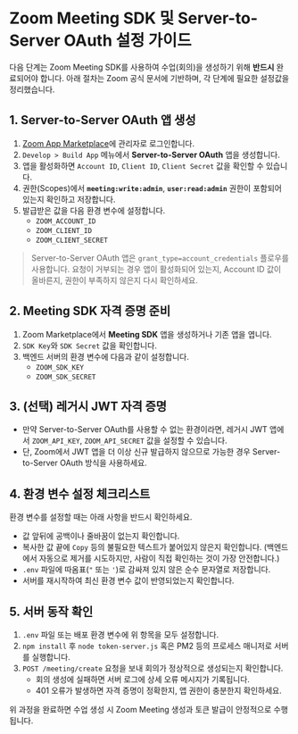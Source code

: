 # Zoom Meeting SDK 및 Server-to-Server OAuth 설정 가이드

다음 단계는 Zoom Meeting SDK를 사용하여 수업(회의)을 생성하기 위해 **반드시** 완료되어야 합니다.
아래 절차는 Zoom 공식 문서에 기반하며, 각 단계에 필요한 설정값을 정리했습니다.

## 1. Server-to-Server OAuth 앱 생성
1. [Zoom App Marketplace](https://marketplace.zoom.us/)에 관리자로 로그인합니다.
2. `Develop > Build App` 메뉴에서 **Server-to-Server OAuth** 앱을 생성합니다.
3. 앱을 활성화하면 `Account ID`, `Client ID`, `Client Secret` 값을 확인할 수 있습니다.
4. 권한(Scopes)에서 **`meeting:write:admin`**, **`user:read:admin`** 권한이 포함되어 있는지 확인하고 저장합니다.
5. 발급받은 값을 다음 환경 변수에 설정합니다.
   - `ZOOM_ACCOUNT_ID`
   - `ZOOM_CLIENT_ID`
   - `ZOOM_CLIENT_SECRET`

> Server-to-Server OAuth 앱은 `grant_type=account_credentials` 플로우를 사용합니다. 요청이 거부되는 경우 앱이 활성화되어 있는지, Account ID 값이 올바른지, 권한이 부족하지 않은지 다시 확인하세요.

## 2. Meeting SDK 자격 증명 준비
1. Zoom Marketplace에서 **Meeting SDK** 앱을 생성하거나 기존 앱을 엽니다.
2. `SDK Key`와 `SDK Secret` 값을 확인합니다.
3. 백엔드 서버의 환경 변수에 다음과 같이 설정합니다.
   - `ZOOM_SDK_KEY`
   - `ZOOM_SDK_SECRET`

## 3. (선택) 레거시 JWT 자격 증명
- 만약 Server-to-Server OAuth를 사용할 수 없는 환경이라면, 레거시 JWT 앱에서 `ZOOM_API_KEY`, `ZOOM_API_SECRET` 값을 설정할 수 있습니다.
- 단, Zoom에서 JWT 앱을 더 이상 신규 발급하지 않으므로 가능한 경우 Server-to-Server OAuth 방식을 사용하세요.

## 4. 환경 변수 설정 체크리스트
환경 변수를 설정할 때는 아래 사항을 반드시 확인하세요.

- 값 앞뒤에 공백이나 줄바꿈이 없는지 확인합니다.
- 복사한 값 끝에 `Copy` 등의 불필요한 텍스트가 붙어있지 않은지 확인합니다. (백엔드에서 자동으로 제거를 시도하지만, 사람이 직접 확인하는 것이 가장 안전합니다.)
- `.env` 파일에 따옴표(`"` 또는 `'`)로 감싸져 있지 않은 순수 문자열로 저장합니다.
- 서버를 재시작하여 최신 환경 변수 값이 반영되었는지 확인합니다.

## 5. 서버 동작 확인
1. `.env` 파일 또는 배포 환경 변수에 위 항목을 모두 설정합니다.
2. `npm install` 후 `node token-server.js` 혹은 PM2 등의 프로세스 매니저로 서버를 실행합니다.
3. `POST /meeting/create` 요청을 보내 회의가 정상적으로 생성되는지 확인합니다.
   - 회의 생성에 실패하면 서버 로그에 상세 오류 메시지가 기록됩니다.
   - 401 오류가 발생하면 자격 증명이 정확한지, 앱 권한이 충분한지 확인하세요.

위 과정을 완료하면 수업 생성 시 Zoom Meeting 생성과 토큰 발급이 안정적으로 수행됩니다.
